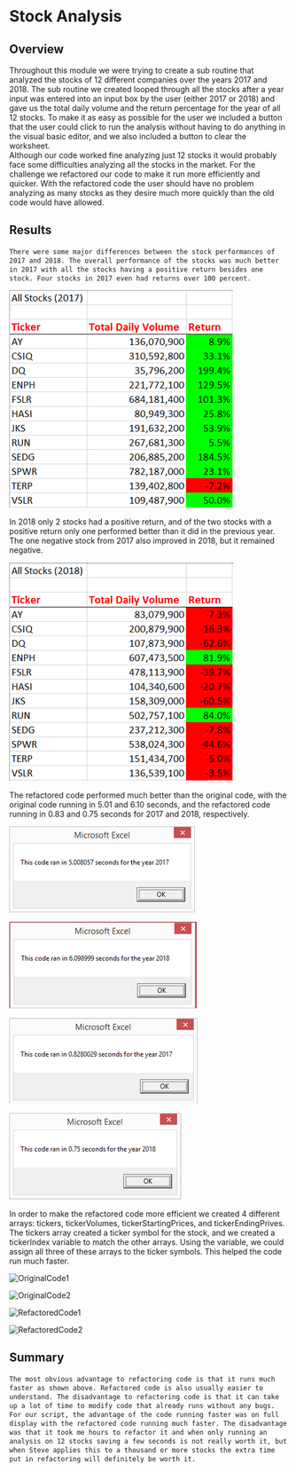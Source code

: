 # Stock Analysis
## Overview
Throughout this module we were trying to create a sub routine that analyzed the stocks of 12 different companies over the years 2017 and 2018. The sub routine we created looped through all the stocks after a year input was entered into an input box by the user (either 2017 or 2018) and gave us the total daily volume and the return percentage for the year of all 12 stocks. To make it as easy as possible for the user we included a button that the user could click to run the analysis without having to do anything in the visual basic editor, and we also included a button to clear the worksheet.  
Although our code worked fine analyzing just 12 stocks it would probably face some difficulties analyzing all the stocks in the market. For the challenge we refactored our code to make it run more efficiently and quicker. With the refactored code the user should have no problem analyzing as many stocks as they desire much more quickly than the old code would have allowed.
## Results
	There were some major differences between the stock performances of 2017 and 2018. The overall performance of the stocks was much better in 2017 with all the stocks having a positive return besides one stock. Four stocks in 2017 even had returns over 100 percent. 

![Stocks2017](/photos/Stocks2017.png)

 In 2018 only 2 stocks had a positive return, and of the two stocks with a positive return only one performed better than it did in the previous year. The one negative stock from 2017 also improved in 2018, but it remained negative. 

![Stocks2018](/photos/Stocks2018.png)

The refactored code performed much better than the original code, with the original code running in 5.01 and 6.10 seconds, and the refactored code running in 0.83 and 0.75 seconds for 2017 and 2018, respectively.

![Time2017](/photos/Time2017.png)

![Time2018](/photos/Time2018.png)

![VBA_Challenge_2017](/Resources/VBA_Challenge_2017.png)

![VBA_Challenge_2018](/Resources/VBA_Challenge_2018.png)

In order to make the refactored code more efficient we created 4 different arrays: tickers, tickerVolumes, tickerStartingPrices, and tickerEndingPrives. The tickers array created a ticker symbol for the stock, and we created a tickerIndex variable to match the other arrays. Using the variable, we could assign all three of these arrays to the ticker symbols. This helped the code run much faster.

![OriginalCode1](/photos/OriginalCode1)

![OriginalCode2](/photos/OriginalCode2)

![RefactoredCode1](/photos/RefactoredCode1)

![RefactoredCode2](/photos/RefactoredCode2)

## Summary
	The most obvious advantage to refactoring code is that it runs much faster as shown above. Refactored code is also usually easier to understand. The disadvantage to refactoring code is that it can take up a lot of time to modify code that already runs without any bugs. For our script, the advantage of the code running faster was on full display with the refactored code running much faster. The disadvantage was that it took me hours to refactor it and when only running an analysis on 12 stocks saving a few seconds is not really worth it, but when Steve applies this to a thousand or more stocks the extra time put in refactoring will definitely be worth it.
